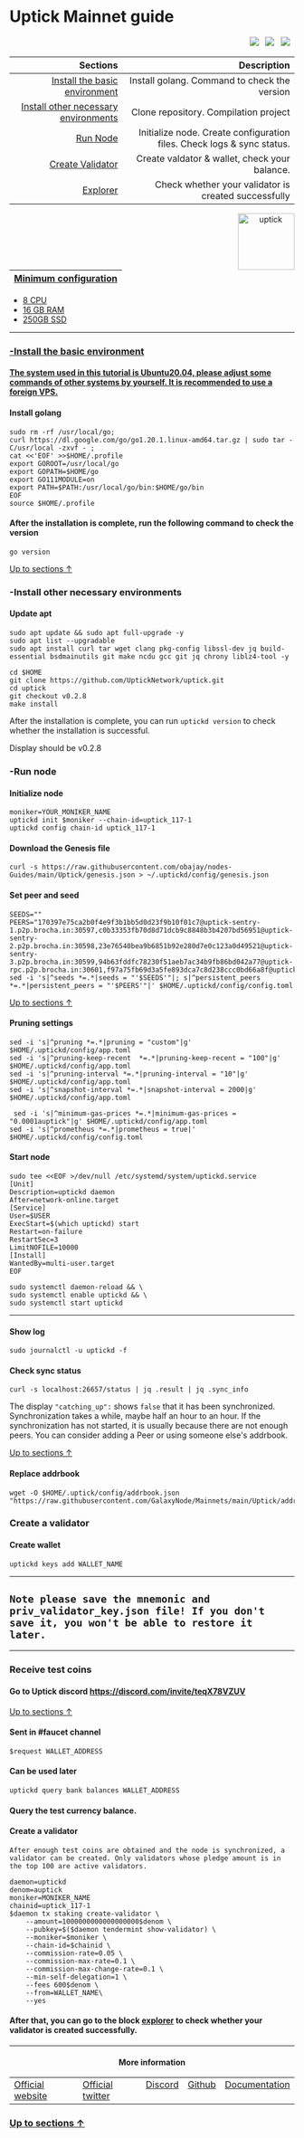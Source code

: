 <a id="anchor"></a>
# Uptick Mainnet guide



<p align="right">
  <a href="https://discord.com/invite/teqX78VZUV"><img src="https://img.shields.io/badge/Discord-7289DA?style=for-the-badge&logo=discord&logoColor=white" /></a> &nbsp;
  <a href="https://twitter.com/Uptickproject"><img src="https://img.shields.io/badge/Twitter-1DA1F2?style=for-the-badge&logo=twitter&logoColor=white" /></a> &nbsp;
  <a href="https://uptickproject.medium.com/"><img src="https://img.shields.io/badge/Medium-12100E?style=for-the-badge&logo=medium&logoColor=white" /></a> &nbsp;
</p>

|Sections|Description|
|-----------------------:|------------------------------------------:|
| [Install the basic environment](#go) | Install golang. Command to check the version|
| [Install other necessary environments](#necessary) | Clone repository. Compilation project |
| [Run Node](#run) |  Initialize node. Create configuration files. Check logs & sync status. |
| [Create Validator](#validator) |  Create valdator & wallet, check your balance. |
| <a href="https://uptick.explorers.guru/validators" target="_explorer">Explorer</a> |  Check whether your validator is created successfully |


 <p align="center"><a href="https://docs.uptick.network/"><img align="right"width="100px"alt="uptick" src="https://i.ibb.co/HqT4jtX/Zw-Ciwc-R8-400x400.jpg"></p</a>

| Minimum configuration                                                                                |
|------------------------------------------------------------------------------------------------------|
- 8 CPU                                                                                                
- 16 GB RAM
- 250GB SSD                                                                                            

--- 
### -Install the basic environment
#### The system used in this tutorial is Ubuntu20.04, please adjust some commands of other systems by yourself. It is recommended to use a foreign VPS.
<a id="go"></a>
#### Install golang
```
sudo rm -rf /usr/local/go;
curl https://dl.google.com/go/go1.20.1.linux-amd64.tar.gz | sudo tar -C/usr/local -zxvf - ;
cat <<'EOF' >>$HOME/.profile
export GOROOT=/usr/local/go
export GOPATH=$HOME/go
export GO111MODULE=on
export PATH=$PATH:/usr/local/go/bin:$HOME/go/bin
EOF
source $HOME/.profile
```
#### After the installation is complete, run the following command to check the version

```
go version
```
<a id="necessary"></a>
[Up to sections ↑](#anchor)
### -Install other necessary environments

#### Update apt
```
sudo apt update && sudo apt full-upgrade -y
sudo apt list --upgradable
sudo apt install curl tar wget clang pkg-config libssl-dev jq build-essential bsdmainutils git make ncdu gcc git jq chrony liblz4-tool -y
```

```
cd $HOME
git clone https://github.com/UptickNetwork/uptick.git
cd uptick
git checkout v0.2.8
make install
```
After the installation is complete, you can run `uptickd version` to check whether the installation is successful.

Display should be v0.2.8
<a id="run"></a>
### -Run node

#### Initialize node

```
moniker=YOUR_MONIKER_NAME
uptickd init $moniker --chain-id=uptick_117-1
uptickd config chain-id uptick_117-1
```

#### Download the Genesis file

```
curl -s https://raw.githubusercontent.com/obajay/nodes-Guides/main/Uptick/genesis.json > ~/.uptickd/config/genesis.json
```

#### Set peer and seed

```
SEEDS=""
PEERS="170397e75ca2b0f4e9f3b1bb5d0d23f9b10f01c7@uptick-sentry-1.p2p.brocha.in:30597,c0b33353fb70d8d71dcb9c8848b3b4207bd56951@uptick-sentry-2.p2p.brocha.in:30598,23e76540bea9b6851b92e280d7e0c123a0d49521@uptick-sentry-3.p2p.brocha.in:30599,94b63fddfc78230f51aeb7ac34b9fb86bd042a77@uptick-rpc.p2p.brocha.in:30601,f97a75fb69d3a5fe893dca7c8d238ccc0bd66a8f@uptick.seed.brocha.in:30600,48e7e8ca23b636f124e70092f4ba93f98606f604@54.37.129.164:55056"
sed -i 's|^seeds *=.*|seeds = "'$SEEDS'"|; s|^persistent_peers *=.*|persistent_peers = "'$PEERS'"|' $HOME/.uptickd/config/config.toml
```
[Up to sections ↑](#anchor)

#### Pruning settings
```
sed -i 's|^pruning *=.*|pruning = "custom"|g' $HOME/.uptickd/config/app.toml
sed -i 's|^pruning-keep-recent  *=.*|pruning-keep-recent = "100"|g' $HOME/.uptickd/config/app.toml
sed -i 's|^pruning-interval *=.*|pruning-interval = "10"|g' $HOME/.uptickd/config/app.toml
sed -i 's|^snapshot-interval *=.*|snapshot-interval = 2000|g' $HOME/.uptickd/config/app.toml
  
 sed -i 's|^minimum-gas-prices *=.*|minimum-gas-prices = "0.0001auptick"|g' $HOME/.uptickd/config/app.toml
sed -i 's|^prometheus *=.*|prometheus = true|' $HOME/.uptickd/config/config.toml
```
#### Start node 
```
sudo tee <<EOF >/dev/null /etc/systemd/system/uptickd.service
[Unit]
Description=uptickd daemon
After=network-online.target
[Service]
User=$USER
ExecStart=$(which uptickd) start
Restart=on-failure
RestartSec=3
LimitNOFILE=10000
[Install]
WantedBy=multi-user.target
EOF
```
```
sudo systemctl daemon-reload && \
sudo systemctl enable uptickd && \
sudo systemctl start uptickd 
```
___

#### Show log
```
sudo journalctl -u uptickd -f
```
#### Check sync status
```
curl -s localhost:26657/status | jq .result | jq .sync_info
```
The display `"catching_up":` shows `false` that it has been synchronized. Synchronization takes a while, maybe half an hour to an hour. If the synchronization has not started, it is usually because there are not enough peers. You can consider adding a Peer or using someone else's addrbook.

[Up to sections ↑](#anchor)
#### Replace addrbook
```
wget -O $HOME/.uptick/config/addrbook.json "https://raw.githubusercontent.com/GalaxyNode/Mainnets/main/Uptick/addrbook.json"
```
<a id="validator"></a>
### Create a validator
#### Create wallet
```
uptickd keys add WALLET_NAME
```
----
## `Note please save the mnemonic and priv_validator_key.json file! If you don't save it, you won't be able to restore it later.`
----
### Receive test coins
#### Go to Uptick discord https://discord.com/invite/teqX78VZUV
[Up to sections ↑](#anchor)
#### Sent in #faucet channel
```
$request WALLET_ADDRESS
```
#### Can be used later
```
uptickd query bank balances WALLET_ADDRESS
```
#### Query the test currency balance.
#### Create a validator
`After enough test coins are obtained and the node is synchronized, a validator can be created. Only validators whose pledge amount is in the top 100 are active validators.`
```
daemon=uptickd
denom=auptick
moniker=MONIKER_NAME
chainid=uptick_117-1
$daemon tx staking create-validator \
    --amount=1000000000000000000$denom \
    --pubkey=$($daemon tendermint show-validator) \
    --moniker=$moniker \
    --chain-id=$chainid \
    --commission-rate=0.05 \
    --commission-max-rate=0.1 \
    --commission-max-change-rate=0.1 \
    --min-self-delegation=1 \
    --fees 600$denom \
    --from=WALLET_NAME\
    --yes
```

#### After that, you can go to the block [explorer](https://uptick.explorers.guru/) to check whether your validator is created successfully.
----

  <h4 align="center"> More information </h4>
  
<table width="400px" align="center">
    <tbody>
        <tr valign="top">
          <td>
            <a href="https://www.uptick.network/" target="site">Official website</a> </td>
          <td><a href="https://twitter.com/Uptickproject" target="twitt">Official twitter</a> </td> 
          <td><a href="https://discord.com/invite/teqX78VZUV" target="discord">Discord</a></td> 
          <td><a href="" target="git">Github</a> </td>
          <td><a href="https://docs.uptick.network/" target="doc">Documentation</a></td>   </tr>
    </tbody>
</table> 


### [Up to sections ↑](#anchor)



